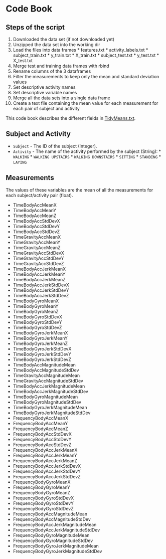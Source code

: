 # Code Book

## Steps of the script


   1. Downloaded the data set (if not downloaded yet)
   2. Unzipped the data set into the working dir
   3. Load the files into data frames
     * features.txt
     * activity_labels.txt
     * subject_train.txt
     * y_train.txt
     * X_train.txt
     * subject_test.txt
     * y_test.txt
     * X_test.txt
   4. Merge test and training data frames with rbind
   5. Rename columns of the 3 dataframes
   6. Filter the measurements to keep only the mean and standard deviation values
   7. Set descriptive activity names
   8. Set descriptive variable names
   9. Merge all the data sets into a single data frame
   10. Create a text file containing the mean value for each measurement for each pair of subject and activity



This code book describes the different fields in [TidyMeans.txt](/TidyMeans.txt/).

## Subject and Activity

* `Subject` - The ID of the subject (Integer).
* `Activity` - The name of the activity performed by the subject (String):
      * `WALKING` 
      * `WALKING UPSTAIRS` 
      * `WALKING DOWNSTAIRS` 
      * `SITTING` 
      * `STANDING` 
      * `LAYING` 

## Measurements

The values of these variables are the mean of all the measurements for each subject/activity pair (float). 

* TimeBodyAccMeanX
* TimeBodyAccMeanY
* TimeBodyAccMeanZ
* TimeBodyAccStdDevX
* TimeBodyAccStdDevY
* TimeBodyAccStdDevZ
* TimeGravityAccMeanX
* TimeGravityAccMeanY
* TimeGravityAccMeanZ
* TimeGravityAccStdDevX
* TimeGravityAccStdDevY
* TimeGravityAccStdDevZ
* TimeBodyAccJerkMeanX
* TimeBodyAccJerkMeanY
* TimeBodyAccJerkMeanZ
* TimeBodyAccJerkStdDevX
* TimeBodyAccJerkStdDevY
* TimeBodyAccJerkStdDevZ
* TimeBodyGyroMeanX
* TimeBodyGyroMeanY
* TimeBodyGyroMeanZ
* TimeBodyGyroStdDevX
* TimeBodyGyroStdDevY
* TimeBodyGyroStdDevZ
* TimeBodyGyroJerkMeanX
* TimeBodyGyroJerkMeanY
* TimeBodyGyroJerkMeanZ
* TimeBodyGyroJerkStdDevX
* TimeBodyGyroJerkStdDevY
* TimeBodyGyroJerkStdDevZ
* TimeBodyAccMagnitudeMean
* TimeBodyAccMagnitudeStdDev
* TimeGravityAccMagnitudeMean
* TimeGravityAccMagnitudeStdDev
* TimeBodyAccJerkMagnitudeMean
* TimeBodyAccJerkMagnitudeStdDev
* TimeBodyGyroMagnitudeMean
* TimeBodyGyroMagnitudeStdDev
* TimeBodyGyroJerkMagnitudeMean
* TimeBodyGyroJerkMagnitudeStdDev
* FrequencyBodyAccMeanX
* FrequencyBodyAccMeanY
* FrequencyBodyAccMeanZ
* FrequencyBodyAccStdDevX
* FrequencyBodyAccStdDevY
* FrequencyBodyAccStdDevZ
* FrequencyBodyAccJerkMeanX
* FrequencyBodyAccJerkMeanY
* FrequencyBodyAccJerkMeanZ
* FrequencyBodyAccJerkStdDevX
* FrequencyBodyAccJerkStdDevY
* FrequencyBodyAccJerkStdDevZ
* FrequencyBodyGyroMeanX
* FrequencyBodyGyroMeanY
* FrequencyBodyGyroMeanZ
* FrequencyBodyGyroStdDevX
* FrequencyBodyGyroStdDevY
* FrequencyBodyGyroStdDevZ
* FrequencyBodyAccMagnitudeMean
* FrequencyBodyAccMagnitudeStdDev
* FrequencyBodyAccJerkMagnitudeMean
* FrequencyBodyAccJerkMagnitudeStdDev
* FrequencyBodyGyroMagnitudeMean
* FrequencyBodyGyroMagnitudeStdDev
* FrequencyBodyGyroJerkMagnitudeMean
* FrequencyBodyGyroJerkMagnitudeStdDev



